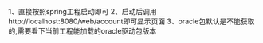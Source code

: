1、直接按照spring工程启动即可
2、启动后调用http://localhost:8080/web/account即可显示页面
3、oracle包默认是不能获取的,需要看下当前工程能加载的oracle驱动包版本